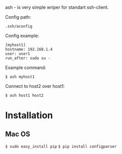 ash - is very simple wriper for standart ssh-client.

Config path:

`.ssh/aconfig`

Config example:

```
[myhost1]
hostname: 192.168.1.4
user: user1
run_after: sudo su -
```

Example command:

`$ ash myhost1`


Connect to host2 over host1:

`$ ash host1 host2`


# Installation

## Mac OS

`$ sudo easy_install pip`
`$ pip install configparser`
